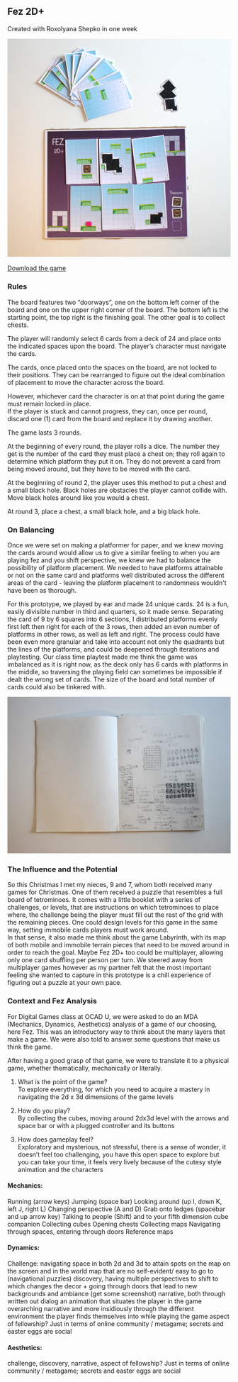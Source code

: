## Fez 2D+

Created with Roxolyana Shepko in one week  

![picture of the boardgame prototype](../assets/fez2dplus/boardgame_proto.png)  

[Download the game](../assets/fez2dplus/fez2dplus.pdf)    

### Rules

The board features two “doorways”, one on the bottom left corner of the board and one on the upper right corner of the board. The bottom left is the starting point, the top right is the finishing goal. The other goal is to collect chests.  

The player will randomly select 6 cards from a deck of 24 and place onto the indicated spaces upon the board. The player’s character must navigate the cards.  

The cards, once placed onto the spaces on the board, are not locked to their positions. They can be rearranged to figure out the ideal combination of placement to move the character across the board.

However, whichever card the character is on at that point during the game must remain locked in place.   
If the player is stuck and cannot progress, they can, once per round, discard one (1) card from the board and replace it by drawing another.  


The game lasts 3 rounds.  

At the beginning of every round, the player rolls a dice. The number they get is the number of the card they must place a chest on; they roll again to determine which platform they put it on. They do not prevent a card from being moved around, but they have to be moved with the card.   

At the beginning of round 2, the player uses this method to put a chest and a small black hole. Black holes are obstacles the player cannot collide with. Move black holes around like you would a chest.  

At round 3, place a chest, a small black hole, and a big black hole.

### On Balancing

Once we were set on making a platformer for paper, and we knew moving the cards around would allow us to give a similar feeling to when you are playing fez and you shift perspective, we knew we had to balance the possibility of platform placement. We needed to have platforms attainable or not on the same card and platforms well distributed across the different areas of the card - leaving the platform placement to randomness wouldn't have been as thorough.   

For this prototype, we played by ear and made 24 unique cards. 24 is a fun, easily divisible number in third and quarters, so it made sense. Separating the card of 9 by 6 squares into 6 sections, I distributed platforms evenly first left then right for each of the 3 rows, then added an even number of platforms in other rows, as well as left and right. The process could have been even more granular and take into account not only the quadrants but the lines of the platforms, and could be deepened through iterations and playtesting. Our class time playtest made me think the game was imbalanced as it is right now, as the deck only has 6 cards with platforms in the middle, so traversing the playing field can sometimes be impossible if dealt the wrong set of cards. The size of the board and total number of cards could also be tinkered with.

![Balancing in action, draft](../assets/fez2dplus/balancing.png)  

### The Influence and the Potential

So this Christmas I met my nieces, 9 and 7, whom both received many games for Christmas. One of them received a puzzle that resembles a full board of tetrominoes. It comes with a little booklet with a series of challenges, or levels, that are instructions on which tetrominoes to place where, the challenge being the player must fill out the rest of the grid with the remaining pieces. One could design levels for this game in the same way, setting immobile cards players must work around.  
In that sense, it also made me think about the game Labyrinth, with its map of both mobile and immobile terrain pieces that need to be moved around in order to reach the goal. Maybe Fez 2D+ too could be multiplayer, allowing only one card shuffling per person per turn. We steered away from multiplayer games however as my partner felt that the most important feeling she wanted to capture in this prototype is a chill experience of figuring out a puzzle at your own pace.

### Context and Fez Analysis

For Digital Games class at OCAD U, we were asked to do an MDA (Mechanics, Dynamics, Aesthetics) analysis of a game of our choosing, here Fez. This was an introductory way to think about the many layers that make a game. We were also told to answer some questions that make us think the game.  

After having a good grasp of that game, we were to translate it to a physical game, whether thematically, mechanically or literally.  

1. What is the point of the game?  
To explore everything, for which you need to acquire a mastery in navigating the 2d x 3d dimensions of the game levels

2. How do you play?  
By collecting the cubes, moving around 2dx3d level with the arrows and space bar or with a plugged controller and its buttons

3. How does gameplay feel?  
Exploratory and mysterious, not stressful, there is a sense of wonder, it doesn’t feel too challenging, you have this open space to explore but you can take your time, it feels very lively because of the cutesy style animation and the characters 

#### Mechanics: 
Running (arrow keys)
Jumping (space bar)
Looking around (up I, down K, left J, right L)
Changing perspective (A and D) 
Grab onto ledges (spacebar and up arrow key)
Talking to people (Shift) and to your fifth dimension cube companion
Collecting cubes
Opening chests
Collecting maps
Navigating through spaces, entering through doors
Reference maps

#### Dynamics: 
Challenge: navigating space in both 2d and 3d to attain spots on the map on the screen and in the world map that are no self-evident/ easy to go to (navigational puzzles) 
discovery, having multiple perspectives to shift to which changes the decor + going through doors that lead to new backgrounds and ambiance (get some screenshot)
narrative, both through written out dialog an animation that situates the player in the game overarching narrative and more insidiously through the different environment the player finds themselves into while playing the game
aspect of fellowship? Just in terms of online community / metagame; secrets and easter eggs are social

#### Aesthetics: 
challenge, 
discovery, 
narrative, 
aspect of fellowship? Just in terms of online community / metagame; secrets and easter eggs are social  
